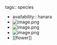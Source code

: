 tags:: species

- availability:: hanara
- ![image.png](https://peach-geographical-bat-397.mypinata.cloud/ipfs/QmV1F6YBEKVh41TVkrtGZFSS7673TAbP2u93cEf3F892W3)
- ![image.png](https://peach-geographical-bat-397.mypinata.cloud/ipfs/QmP7uQDyESH6u1AGEnrWqsoaVToUfY9jojLeMgf6k66KTs)
- ![image.png](https://peach-geographical-bat-397.mypinata.cloud/ipfs/QmPZ2zrB8fYb43oSrLk5nGrPYTMvzyVKkyufkAzH7zRBSZ)
- [[flower]]
